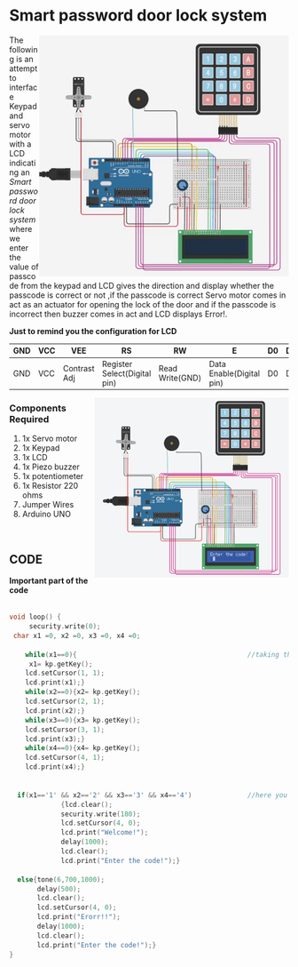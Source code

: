 
<h1>Smart password door lock system</h1>

<div>
    <img width=450 align=right src="https://github.com/Electroversity/Electroverse/blob/main/Intermediate%202/03-Smart%20password%20door%20lock%20system/lock%20system.gif">
    <p>The following is an attempt to interface Keypad and servo motor with a LCD indicating an <i>Smart password door lock system</i> where we enter the value of passcode from the keypad and LCD gives the direction and display whether the passcode is correct or not ,if the passcode is correct Servo motor comes in act as an actuator for opening the lock of the door and if the passcode is incorrect then buzzer comes in act and LCD displays Error!.<br><p>
    
  
  
  
  <b>Just to remind you the configuration for LCD</b>
   
| GND | VCC | VEE | RS | RW | E | D0 | D1 | D2 | D3 | D4 | D5 | D6 | D7 | LED+ | LED- | 
| --- | --- | --- | --- | --- | --- | --- | --- | --- | --- | --- | --- | --- | --- | --- | --- | 
| GND | VCC | Contrast Adj | Register Select(Digital pin) | Read Write(GND) | Data Enable(Digital pin) | D0 | D1 | D2 | D3 | D4(Digital Pin) | D5(Digital Pin) | D6(Digital Pin) | D7(Digital Pin) | LED+ | LED-(Use a Resistor) | 
    
  <img width=350 align=right src="https://github.com/Electroversity/Electroverse/blob/main/Intermediate%202/03-Smart%20password%20door%20lock%20system/connections.png">  
  <h3>Components Required</h3>
  <ol>
    <li>1x Servo motor</li>
    <li>1x Keypad</li>
    <li>1x LCD</li>
    <li>1x Piezo buzzer</li>
    <li>1x potentiometer</li>
    <li>1x Resistor 220 ohms</li>
    <li>Jumper Wires</li>
    <li>Arduino UNO</li>
  </ol>
    
</div><br>
  
<h2>CODE</h2>

<b>Important part of the code</b>

```C++

void loop() {
     security.write(0);
 char x1 =0, x2 =0, x3 =0, x4 =0;                                         

    while(x1==0){                                           //taking the input of the passcode from the keypad
     x1= kp.getKey();
    lcd.setCursor(1, 1); 
    lcd.print(x1);}
    while(x2==0){x2= kp.getKey();
    lcd.setCursor(2, 1); 
    lcd.print(x2);}
    while(x3==0){x3= kp.getKey();
    lcd.setCursor(3, 1); 
    lcd.print(x3);}
    while(x4==0){x4= kp.getKey();
    lcd.setCursor(4, 1); 
    lcd.print(x4);}
    
 
  if(x1=='1' && x2=='2' && x3=='3' && x4=='4')              //here you specify the passcode 
             {lcd.clear();
             security.write(180); 
             lcd.setCursor(4, 0);
             lcd.print("Welcome!");
             delay(1000);
             lcd.clear(); 
             lcd.print("Enter the code!");}
  
  else{tone(6,700,1000);
       delay(500);
       lcd.clear(); 
       lcd.setCursor(4, 0);
       lcd.print("Erorr!!");
       delay(1000);
       lcd.clear();
       lcd.print("Enter the code!");}
}

```
